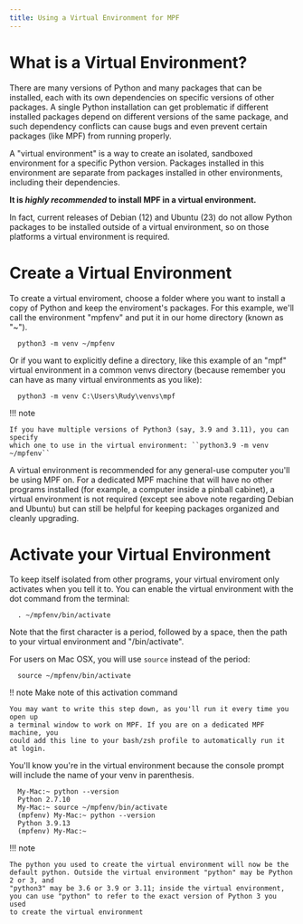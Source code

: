 ```yaml
---
title: Using a Virtual Environment for MPF
---
```


# What is a Virtual Environment?

There are many versions of Python and many packages that can be installed, each
with its own dependencies on specific versions of other packages. A single Python
installation can get problematic if different installed packages depend on different
versions of the same package, and such dependency conflicts can cause bugs and even
prevent certain packages (like MPF) from running properly.

A "virtual environment" is a way to create an isolated, sandboxed environment for
a specific Python version. Packages installed in this environment are separate from
packages installed in other environments, including their dependencies.

**It is *highly recommended* to install MPF in a virtual environment.**

In fact, current releases of Debian (12) and Ubuntu (23) do not allow Python
packages to be installed outside of a virtual environment, so on those platforms
a virtual environment is required.

# Create a Virtual Environment

To create a virtual enviroment, choose a folder where you want to install
a copy of Python and keep the enviroment's packages. For this example, we'll
call the environment "mpfenv" and put it in our home directory (known as "~").

``` console
  python3 -m venv ~/mpfenv
```

Or if you want to explicitly define a directory, like this example of an "mpf" virtual environment in a common venvs directory (because remember you can have as many virtual environments as you like):

``` console
  python3 -m venv C:\Users\Rudy\venvs\mpf
```

!!! note

    If you have multiple versions of Python3 (say, 3.9 and 3.11), you can specify
    which one to use in the virtual environment: ``python3.9 -m venv ~/mpfenv``

A virtual environment is recommended for any general-use computer you'll be
using MPF on. For a dedicated MPF machine that will have no other programs
installed (for example, a computer inside a pinball cabinet), a virtual
environment is not required (except see above note regarding Debian and Ubuntu)
but can still be helpful for keeping packages organized and cleanly upgrading.

# Activate your Virtual Environment

To keep itself isolated from other programs, your virtual enviroment only
activates when you tell it to.
You can enable the virtual environment with the dot command from the terminal:

``` console
  . ~/mpfenv/bin/activate
```

Note that the first character is a period, followed by a space, then the path
to your virtual environment and "/bin/activate".

For users on Mac OSX, you will use `source` instead of the period:

``` console
  source ~/mpfenv/bin/activate
```

!! note  Make note of this activation command

    You may want to write this step down, as you'll run it every time you open up
    a terminal window to work on MPF. If you are on a dedicated MPF machine, you
    could add this line to your bash/zsh profile to automatically run it at login.

You'll know you're in the virtual environment because the console prompt will include
the name of your venv in parenthesis.

``` console
  My-Mac:~ python --version
  Python 2.7.10
  My-Mac:~ source ~/mpfenv/bin/activate
  (mpfenv) My-Mac:~ python --version
  Python 3.9.13
  (mpfenv) My-Mac:~
```

!!! note

    The python you used to create the virtual environment will now be the
    default python. Outside the virtual environment "python" may be Python 2 or 3, and
    "python3" may be 3.6 or 3.9 or 3.11; inside the virtual environment,
    you can use "python" to refer to the exact version of Python 3 you used
    to create the virtual environment